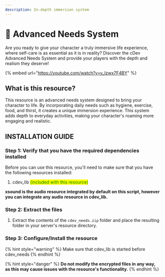 ```yaml
---
description: In-depth immersion system
---
```


# 👩 Advanced Needs System

Are you ready to give your character a truly immersive life experience, where self-care is as essential as it is in reality? Discover the cDev Advanced Needs System and provide your players with the depth and realism they deserve!

{% embed url="https://youtube.com/watch?v=y_Izwx7F4BY" %}

## What is this resource?

This resource is an advanced needs system designed to bring your character to life. By incorporating daily needs such as hygiene, exercise, food, and thirst, it creates a unique immersion experience. This system adds depth to everyday activities, making your character's roaming more engaging and realistic.

## INSTALLATION GUIDE

### Step 1: Verify that you have the required dependencies installed

Before you can use this resource, you'll need to make sure that you have the following resources installed:

1. cdev\_lib <mark style="color:green;">(included with this resource)</mark>

**xsound is the audio resource integrated by default on this script, however you can integrate any audio resource in cdev\_lib.**

### Step 2: Extract the files

1. Extract the contents of the `cdev_needs.zip` folder and place the resulting folder in your server's resource directory.

### Step 3: Configure/Install the resource

{% hint style="warning" %}
Make sure that cdev\_lib is started before cdev\_needs
{% endhint %}

{% hint style="danger" %}
**Do not modify the encrypted files in any way, as this may cause issues with the resource's functionality.**
{% endhint %}
